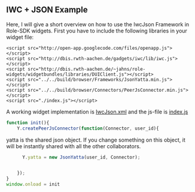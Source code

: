 ## IWC + JSON Example
Here, I will give a short overview on how to use the IwcJson Framework in Role-SDK widgets.
First you have to include the following libraries in your widget file:
```
<script src="http://open-app.googlecode.com/files/openapp.js"></script>
<script src="http://dbis.rwth-aachen.de/gadgets/iwc/lib/iwc.js"></script>
<script src="http://dbis.rwth-aachen.de/~jahns/role-widgets/widgetbundles/libraries/DUIClient.js"></script>
<script src="../../build/browser/Frameworks/JsonYatta.min.js"></script>
<script src="../../build/browser/Connectors/PeerJsConnector.min.js"></script>
<script src="./index.js"></script>
```
A working widget implementation is [IwcJson.xml](./IwcJson.xml) and the js-file is [index.js](./index.js)


```js
function init(){
    Y.createPeerJsConnector(function(Connector, user_id){
```


yatta is the shared json object. If you change something on this object,
it will be instantly shared with all the other collaborators.


```js
      Y.yatta = new JsonYatta(user_id, Connector);


    });
}
window.onload = init
```
